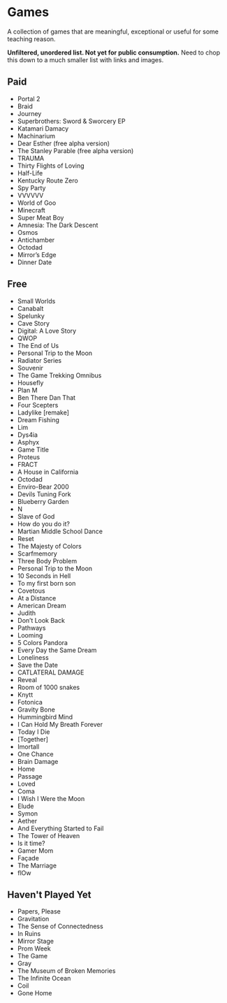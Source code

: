 # Games #

A collection of games that are meaningful, exceptional or useful for some teaching reason.  

**Unfiltered, unordered list. Not yet for public consumption.**  Need to chop this down to a much smaller list with links and images.

## Paid ##

- Portal 2
- Braid
- Journey
- Superbrothers: Sword & Sworcery EP
- Katamari Damacy
- Machinarium
- Dear Esther (free alpha version)
- The Stanley Parable (free alpha version)
- TRAUMA
- Thirty Flights of Loving
- Half-Life
- Kentucky Route Zero
- Spy Party
- VVVVVV
- World of Goo
- Minecraft
- Super Meat Boy
- Amnesia: The Dark Descent
- Osmos 
- Antichamber
- Octodad
- Mirror’s Edge
- Dinner Date

## Free ##

- Small Worlds
- Canabalt
- Spelunky
- Cave Story
- Digital: A Love Story 
- QWOP
- The End of Us
- Personal Trip to the Moon
- Radiator Series
- Souvenir
- The Game Trekking Omnibus
- Housefly
- Plan M
- Ben There Dan That
- Four Scepters
- Ladylike [remake]
- Dream Fishing
- Lim
- Dys4ia
- Asphyx
- Game Title
- Proteus
- FRACT
- A House in California
- Octodad
- Enviro-Bear 2000
- Devils Tuning Fork
- Blueberry Garden
- N
- Slave of God
- How do you do it?
- Martian Middle School Dance
- Reset
- The Majesty of Colors
- Scarfmemory
- Three Body Problem
- Personal Trip to the Moon
- 10 Seconds in Hell
- To my first born son
- Covetous
- At a Distance
- American Dream
- Judith
- Don’t Look Back
- Pathways
- Looming
- 5 Colors Pandora
- Every Day the Same Dream
- Loneliness
- Save the Date
- CATLATERAL DAMAGE
- Reveal
- Room of 1000 snakes
- Knytt 
- Fotonica
- Gravity Bone
- Hummingbird Mind
- I Can Hold My Breath Forever
- Today I Die
- [Together]
- Imortall
- One Chance
- Brain Damage
- Home
- Passage
- Loved
- Coma
- I Wish I Were the Moon
- Elude
- Symon
- Aether
- And Everything Started to Fail
- The Tower of Heaven 
- Is it time?
- Gamer Mom
- Façade
- The Marriage
- flOw


## Haven't Played Yet ##

- Papers, Please
- Gravitation
- The Sense of Connectedness
- In Ruins
- Mirror Stage
- Prom Week
- The Game
- Gray
- The Museum of Broken Memories
- The Infinite Ocean
- Coil
- Gone Home
